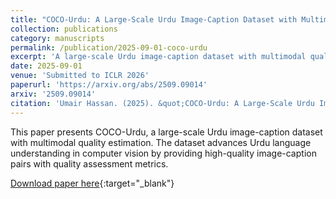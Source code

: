 ```yaml
---
title: "COCO-Urdu: A Large-Scale Urdu Image-Caption Dataset with Multimodal Quality Estimation"
collection: publications
category: manuscripts
permalink: /publication/2025-09-01-coco-urdu
excerpt: 'A large-scale Urdu image-caption dataset with multimodal quality estimation for advancing Urdu language understanding in computer vision.'
date: 2025-09-01
venue: 'Submitted to ICLR 2026'
paperurl: 'https://arxiv.org/abs/2509.09014'
arxiv: '2509.09014'
citation: 'Umair Hassan. (2025). &quot;COCO-Urdu: A Large-Scale Urdu Image-Caption Dataset with Multimodal Quality Estimation.&quot; <i>Submitted to ICLR 2026</i>. arXiv:2509.09014.'
---
```


This paper presents COCO-Urdu, a large-scale Urdu image-caption dataset with multimodal quality estimation. The dataset advances Urdu language understanding in computer vision by providing high-quality image-caption pairs with quality assessment metrics.

[Download paper here](https://arxiv.org/abs/2509.09014){:target="_blank"}
